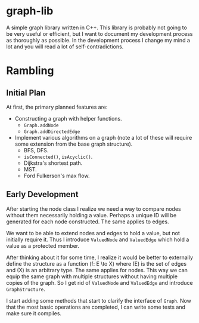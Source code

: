 # graph-lib

A simple graph library written in C++. This library is probably not going to be very useful or efficient, but I want to document my development process as thoroughly as possible. In the development process I change my mind a lot and you will read a lot of self-contradictions.

# Rambling

## Initial Plan

At first, the primary planned features are:

- Constructing a graph with helper functions.
    - ``Graph.addNode``
    - ``Graph.addDirectedEdge``
- Implement various algorithms on a graph (note a lot of these will require some extension from the base graph structure).
    - BFS, DFS.
    - ``isConnected()``, ``isAcyclic()``.
    - Dijkstra's shortest path.
    - MST.
    - Ford Fulkerson's max flow.

## Early Development

After starting the node class I realize we need a way to compare nodes without them necessarily holding a value. Perhaps a unique ID will be generated for each node constructed. The same applies to edges.

We want to be able to extend nodes and edges to hold a value, but not initially require it. Thus I introduce ``ValuedNode`` and ``ValuedEdge`` which hold a value as a protected member.

After thinking about it for some time, I realize it would be better to externally define the structure as a function \(f: E \to X\) where \(E\) is the set of edges and \(X\) is an arbitrary type. The same applies for nodes. This way we can equip the same graph with multiple structures without having multiple copies of the graph. So I get rid of ``ValuedNode`` and ``ValuedEdge`` and introduce ``GraphStructure``.

I start adding some methods that start to clarify the interface of ``Graph``. Now that the most basic operations are completed, I can write some tests and make sure it compiles.
